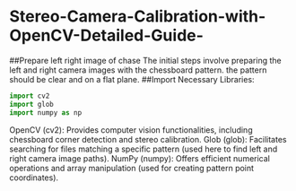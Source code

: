 # Stereo-Camera-Calibration-with-OpenCV-Detailed-Guide-
##Prepare left right image of chase
The initial steps involve preparing the left and right camera images with the chessboard pattern. the pattern should be clear and on a flat plane.
##Import Necessary Libraries:
```python
import cv2
import glob
import numpy as np
```
OpenCV (cv2): Provides computer vision functionalities, including chessboard corner detection and stereo calibration.
Glob (glob): Facilitates searching for files matching a specific pattern (used here to find left and right camera image paths).
NumPy (numpy): Offers efficient numerical operations and array manipulation (used for creating pattern point coordinates).

